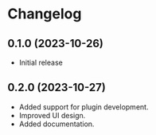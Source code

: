 # Changelog

## 0.1.0 (2023-10-26)

* Initial release

## 0.2.0 (2023-10-27)

* Added support for plugin development.
* Improved UI design.
* Added documentation.